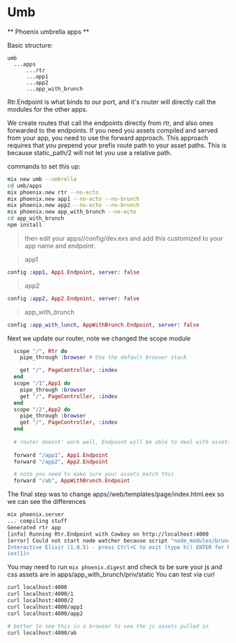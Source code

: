 
Umb
===

** Phoenix umbrella apps **


Basic structure: 

```
umb
  ...apps
      ...rtr
      ...app1
      ...app2
      ...app_with_brunch
```

Rtr.Endpoint is what binds to our port, and it's router will directly call the modules for the other apps.  

We create routes that call the endpoints directly from rtr, and also ones forwarded to the endpoints.  If you need you assets compiled and served from your app, you need to use the forward approach.  This approach requires that you prepend your prefix route path to your asset paths.  This is because static_path/2 will not let you use a relative path.

commands to set this up:

```sh
mix new umb --umbrella
cd umb/apps
mix phoenix.new rtr --no-ecto
mix phoenix.new app1 --no-ecto --no-brunch
mix phoenix.new app2 --no-ecto --no-brunch
mix phoenix.new app_with_brunch --no-ecto
cd app_with_brunch
npm install
```

> then edit your apps/<app>/config/dev.exs and add this customized to your app name and endpoint: 

>app1
```elixir
config :app1, App1.Endpoint, server: false
```

>app2
```elixir
config :app2, App2.Endpoint, server: false
```

>app_with_brunch
```elixir
config :app_with_lunch, AppWithBrunch.Endpoint, server: false
```

Next we update our router, note we changed the scope module

```elixir
  scope "/", Rtr do
    pipe_through :browser # Use the default browser stack

    get "/", PageController, :index
  end
  scope "/1",App1 do
    pipe_through :browser
    get "/", PageController, :index
  end
  scope "/2",App2 do
    pipe_through :browser
    get "/", PageController, :index
  end
 
  # router doesnt' work well, Endpoint will be able to deal with assets
 
  forward "/app1", App1.Endpoint
  forward "/app2", App2.Endpoint

  # note you need to make sure your assets match this 
  forward "/ab", AppWithBrunch.Endpoint
```

The final step was to change apps/<app>/web/templates/page/index.html.eex so we can see the differences

```sh 
mix phoenix.server
... compiling stuff
Generated rtr app
[info] Running Rtr.Endpoint with Cowboy on http://localhost:4000
[error] Could not start node watcher because script "node_modules/brunch/bin/brunch" does not exist. Your Phoenix application is still running, however assets won't be compiled. You may fix this by running "npm install".
Interactive Elixir (1.0.5) - press Ctrl+C to exit (type h() ENTER for help)
iex(1)>
```

You may need to run `mix phoenix.digest` and check to be sure your js and css assets are in apps/app_with_brunch/priv/static
You can test via curl

```sh
curl localhost:4000
curl localhost:4000/1
curl localhost:4000/2
curl localhost:4000/app1
curl localhost:4000/app2

# better to see this in a browser to see the js assets pulled in
curl localhost:4000/ab

```
